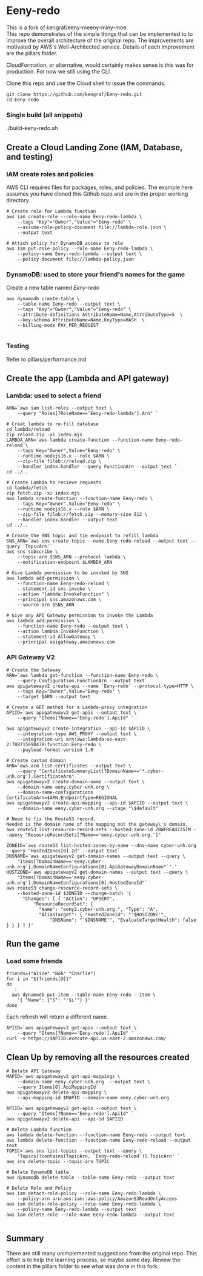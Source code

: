 # Eeny-redo

This is a fork of kengraf/eeny-meeny-miny-moe.  
This repo demonstrates of the simple things that can be implemented to to improve the overall architecture of the original repo.
The improvements are motivated by AWS's Well-Architected service.  Details of each improvement are the pillars folder.

CloudFormation, or alternative, would certainly makes sense is this was for production.  For now we still using the CLI.

Clone this repo and use the Cloud shell to issue the commands.
```
git clone https://github.com/kengraf/Eeny-redo.git
cd Eeny-redo
```
### Single build (all snippets)
./build-eeny-redo.sh

## Create a Cloud Landing Zone (IAM, Database, and testing)

### IAM create roles and policies
AWS CLI requires files for packages, roles, and policies.  The example here assumes you have cloned this Github repo and are in the proper working directory

```
# Create role for Lambda function
aws iam create-role --role-name Eeny-redo-lambda \
    --tags "Key"="Owner","Value"="Eeny-redo" \
    --assume-role-policy-document file://lambda-role.json \
    --output text
  
# Attach policy for DynamoDB access to role
aws iam put-role-policy --role-name Eeny-redo-lambda \
    --policy-name Eeny-redo-lambda --output text \
    --policy-document file://lambda-policy.json  

```

### DynamoDB: used to store your friend\'s names for the game 
Create a new table named *Eeny-redo*
```
aws dynamodb create-table \
    --table-name Eeny-redo --output text \
    --tags "Key"="Owner","Value"="Eeny-redo" \
    --attribute-definitions AttributeName=Name,AttributeType=S  \
    --key-schema AttributeName=Name,KeyType=HASH  \
    --billing-mode PAY_PER_REQUEST  
      
```

### Testing
Refer to pillars/performance.md

## Create the app (Lambda and API gateway)
### Lambda: used to select a friend
```
ARN=`aws iam list-roles --output text \
    --query "Roles[?RoleName=='Eeny-redo-lambda'].Arn" `  

# Creat lambda to re-fill database
cd lambda/reload
zip reload.zip -xi index.mjs
LAMBDA_ARN=`aws lambda create-function --function-name Eeny-redo-reload \
    --tags Key="Owner",Value="Eeny-redo" \
    --runtime nodejs16.x --role $ARN \
    --zip-file fileb://reload.zip \
    --handler index.handler --query FunctionArn --output text `   
cd ../..

# Create Lambda to recieve requests
cd lambda/fetch
zip fetch.zip -xi index.mjs
aws lambda create-function --function-name Eeny-redo \
    --tags Key="Owner",Value="Eeny-redo" \
    --runtime nodejs16.x --role $ARN \
    --zip-file fileb://fetch.zip --memory-size 512 \
    --handler index.handler --output text   
cd ../..

# Create the SNS topic and tie endpoint to refill lambda
SNS_ARN=`aws sns create-topic --name Eeny-redo-reload --output text --query 'TopicArn'`
aws sns subscribe \
    --topic-arn $SNS_ARN --protocol lambda \
    --notification-endpoint $LAMBDA_ARN

# Give Lambda permission to be invoked by SNS
aws lambda add-permission \
    --function-name Eeny-redo-reload \
    --statement-id sns-invoke \
    --action "lambda:InvokeFunction" \
    --principal sns.amazonaws.com \
    --source-arn $SNS_ARN

# Give any API Gateway permission to invoke the Lambda
aws lambda add-permission \
    --function-name Eeny-redo --output text \
    --action lambda:InvokeFunction \
    --statement-id AllowGateway \
    --principal apigateway.amazonaws.com  

```
### API Gateway V2
```
# Create the Gateway
ARN=`aws lambda get-function --function-name Eeny-redo \
    --query Configuration.FunctionArn --output text`
aws apigatewayv2 create-api --name 'Eeny-redo' --protocol-type=HTTP \
    --tags Key="Owner",Value="Eeny-redo" \
    --target $ARN --output text

# Create a GET method for a Lambda-proxy integration
APIID=`aws apigatewayv2 get-apis --output text \
    --query "Items[?Name=='Eeny-redo'].ApiId" `
    
aws apigatewayv2 create-integration --api-id $APIID \
    --integration-type AWS_PROXY --output text \
    --integration-uri arn:aws:lambda:us-east-2:788715698479:function:Eeny-redo \
    --payload-format-version 1.0

# Create custom domain
ARN=`aws acm list-certificates --output text \
    --query "CertificateSummaryList[?DomainName=='*.cyber-unh.org'].CertificateArn" `
aws apigatewayv2 create-domain-name --output text \
    --domain-name eeny.cyber-unh.org \
    --domain-name-configurations CertificateArn=$ARN,EndpointType=REGIONAL
aws apigatewayv2 create-api-mapping --api-id $APIID --output text \
    --domain-name eeny.cyber-unh.org --stage "\$default"

# Need to fix the Route53 record.
Needed is the domain name of the mapping not the gateway\'s domain.
aws route53 list-resource-record-sets --hosted-zone-id ZRWFREAU725TM --query "ResourceRecordSets[?Name=='eeny.cyber-unh.org.']"

ZONEID=`aws route53 list-hosted-zones-by-name --dns-name cyber-unh.org --query "HostedZones[0].Id" --output text`
DNSNAME=`aws apigatewayv2 get-domain-names --output text --query \
    "Items[?DomainName=='eeny.cyber-unh.org'].DomainNameConfigurations[0].ApiGatewayDomainName"`'.'
HOSTZONE=`aws apigatewayv2 get-domain-names --output text --query \
    "Items[?DomainName=='eeny.cyber-unh.org'].DomainNameConfigurations[0].HostedZoneId"`
aws route53 change-resource-record-sets \
    --hosted-zone-id $ZONEID --change-batch '{
      "Changes": [ { "Action": "UPSERT",
          "ResourceRecordSet": {
            "Name": "eeny2.cyber-unh.org.", "Type": "A",
            "AliasTarget": { "HostedZoneId": "'$HOSTZONE'",
                "DNSName": "'$DNSNAME'", "EvaluateTargetHealth": false } } } ] }'  

```
## Run the game
### Load some friends
```
friends=("Alice" "Bob" "Charlie")
for i in "${friends[@]}"
do
   : 
  aws dynamodb put-item --table-name Eeny-redo --item \
    '{ "Name": {"S": "'$i'"} }' 
done

```
Each refresh will return a different name.
```
APIID=`aws apigatewayv2 get-apis --output text \
    --query "Items[?Name=='Eeny-redo'].ApiId" `
curl -v https://$APIID.execute-api.us-east-2.amazonaws.com/

```

## Clean Up by removing all the resources created
```
# Delete API Gateway
MAPID=`aws apigatewayv2 get-api-mappings \
    --domain-name eeny.cyber-unh.org  --output text \
    --query Items[0].ApiMappingId`
aws apigatewayv2 delete-api-mapping \
    --api-mapping-id $MAPID --domain-name eeny.cyber-unh.org

APIID=`aws apigatewayv2 get-apis --output text \
    --query "Items[?Name=='Eeny-redo'].ApiId" `
aws apigatewayv2 delete-api --api-id $APIID

# Delete Lambda function
aws lambda delete-function --function-name Eeny-redo --output text
aws lambda delete-function --function-name Eeny-redo-reload --output text
TOPIC=`aws sns list-topics --output text --query \
    'Topics[?contains(TopicArn, `Eeny-redo-reload`)].TopicArn' `
aws sns delete-topic --topic-arn TOPIC

# Delete DynamoDB table
aws dynamodb delete-table --table-name Eeny-redo --output text

# Delete Role and Policy
aws iam detach-role-policy --role-name Eeny-redo-lambda \
    --policy-arn arn:aws:iam::aws:policy/AmazonS3ReadOnlyAccess
aws iam delete-role-policy --role-name Eeny-redo-lambda \
    --policy-name Eeny-redo-lambda --output text
aws iam delete-role --role-name Eeny-redo-lambda --output text  
  
```

## Summary
There are still many unimplemented suggestions from the original repo.  This effort is to help the learning process, so maybe some day.  Review the content in the pillars folder to see what was done in this fork.
